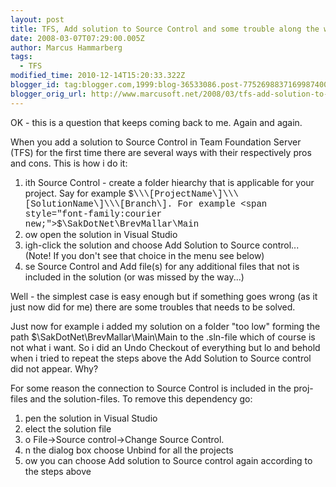 ```yaml
---
layout: post
title: TFS, Add solution to Source Control and some trouble along the way
date: 2008-03-07T07:29:00.005Z
author: Marcus Hammarberg
tags:
  - TFS
modified_time: 2010-12-14T15:20:33.322Z
blogger_id: tag:blogger.com,1999:blog-36533086.post-7752698837169987400
blogger_orig_url: http://www.marcusoft.net/2008/03/tfs-add-solution-to-source-control-and.html
---
```



OK - this is a question that keeps coming back to me. Again and
again.

When you add a solution to Source Control in Team Foundation Server
(TFS) for the first time there are several ways with their respectively
pros and cons. This is how i do it:

1. ith Source Control - create a folder hiearchy that is applicable
    for your project. Say for example <span
    style="font-family:courier new;">$\\\[ProjectName\]\\\[SolutionName\]\\\[Branch\].
    For example <span
    style="font-family:courier new;">$\SakDotNet\BrevMallar\Main
2. ow open the solution in Visual Studio
3. igh-click the solution and choose Add Solution to Source
    control...
    (Note! If you don't see that choice in the menu see below)
4. se Source Control and Add file(s) for any additional files that not
    is included in the solution (or was missed by the way...)

Well - the simplest case is easy enough but if something goes wrong (as
it just now did for me) there are some troubles that needs to be solved.

Just now for example i added my solution on a folder "too low" forming
the path $\SakDotNet\BrevMallar\Main\Main
to the .sln-file which of course is not what i want. So i did an
Undo Checkout of everything but lo and behold when i tried to repeat the
steps above the Add Solution to Source control did not appear. Why?

For some reason the connection to Source Control is included in the
proj-files and the solution-files. To remove this dependency go:

1. pen the solution in Visual Studio
2. elect the solution file
3. o File-\>Source control-\>Change Source Control.
4. n the dialog box choose Unbind for all the projects
5. ow you can choose Add solution to Source control again according to
    the steps above
